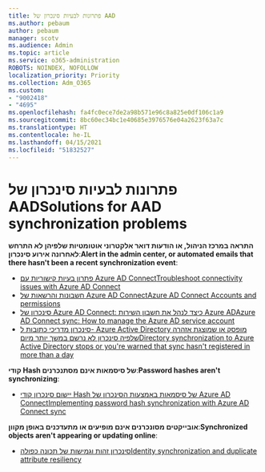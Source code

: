 ```yaml
---
title: פתרונות לבעיות סינכרון של AAD
ms.author: pebaum
author: pebaum
manager: scotv
ms.audience: Admin
ms.topic: article
ms.service: o365-administration
ROBOTS: NOINDEX, NOFOLLOW
localization_priority: Priority
ms.collection: Adm_O365
ms.custom:
- "9002418"
- "4695"
ms.openlocfilehash: fa4fc0ece7de2a98b571e96c8a825e0df106c1a9
ms.sourcegitcommit: 8bc60ec34bc1e40685e3976576e04a2623f63a7c
ms.translationtype: HT
ms.contentlocale: he-IL
ms.lasthandoff: 04/15/2021
ms.locfileid: "51832527"
---
```

# <a name="solutions-for-aad-synchronization-problems"></a><span data-ttu-id="795f3-102">פתרונות לבעיות סינכרון של AAD</span><span class="sxs-lookup"><span data-stu-id="795f3-102">Solutions for AAD synchronization problems</span></span>

<span data-ttu-id="795f3-103">**התראה במרכז הניהול, או הודעות דואר אלקטרוני אוטומטיות שלפיהן לא התרחש לאחרונה אירוע סינכרון**:</span><span class="sxs-lookup"><span data-stu-id="795f3-103">**Alert in the admin center, or automated emails that there hasn't been a recent synchronization event**:</span></span>

- [<span data-ttu-id="795f3-104">פתרון בעיות קישוריות עם Azure AD Connect</span><span class="sxs-lookup"><span data-stu-id="795f3-104">Troubleshoot connectivity issues with Azure AD Connect</span></span>](https://docs.microsoft.com/azure/active-directory/hybrid/tshoot-connect-connectivity)
- [<span data-ttu-id="795f3-105">חשבונות והרשאות של Azure AD Connect</span><span class="sxs-lookup"><span data-stu-id="795f3-105">Azure AD Connect Accounts and permissions</span></span>](https://go.microsoft.com/fwlink/p/?LinkId=820598)
- [<span data-ttu-id="795f3-106">סינכרון של Azure AD Connect: כיצד לנהל את חשבון השירות Azure AD</span><span class="sxs-lookup"><span data-stu-id="795f3-106">Azure AD Connect sync: How to manage the Azure AD service account</span></span>](https://docs.microsoft.com/azure/active-directory/hybrid/how-to-connect-azureadaccount)
- [<span data-ttu-id="795f3-107">סינכרון מדריכי כתובות ל- Azure Active Directory מופסק או שמוצגת אזהרה שלפיה סינכרון לא נרשם במשך יותר מיום</span><span class="sxs-lookup"><span data-stu-id="795f3-107">Directory synchronization to Azure Active Directory stops or you're warned that sync hasn't registered in more than a day</span></span>](https://support.microsoft.com/help/2882421/directory-synchronization-to-azure-active-directory-stops-or-you-re-warned-that-sync-hasn-t-registered-in-more-than-a-day)
 
<span data-ttu-id="795f3-108">**קודי Hash של סיסמאות אינם מסתנכרנים**:</span><span class="sxs-lookup"><span data-stu-id="795f3-108">**Password hashes aren't synchronizing**:</span></span>

- [<span data-ttu-id="795f3-109">יישום סינכרון קודי Hash של סיסמאות באמצעות הסינכרון של Azure AD Connect</span><span class="sxs-lookup"><span data-stu-id="795f3-109">Implementing password hash synchronization with Azure AD Connect sync</span></span>](https://docs.microsoft.com/azure/active-directory/hybrid/how-to-connect-password-hash-synchronization)

<span data-ttu-id="795f3-110">**אובייקטים מסונכרנים אינם מופיעים או מתעדכנים באופן מקוון**:</span><span class="sxs-lookup"><span data-stu-id="795f3-110">**Synchronized objects aren't appearing or updating online**:</span></span>

- [<span data-ttu-id="795f3-111">סינכרון זהות וגמישות של תכונה כפולה</span><span class="sxs-lookup"><span data-stu-id="795f3-111">Identity synchronization and duplicate attribute resiliency</span></span>](https://docs.microsoft.com/azure/active-directory/hybrid/how-to-connect-syncservice-duplicate-attribute-resiliency)
